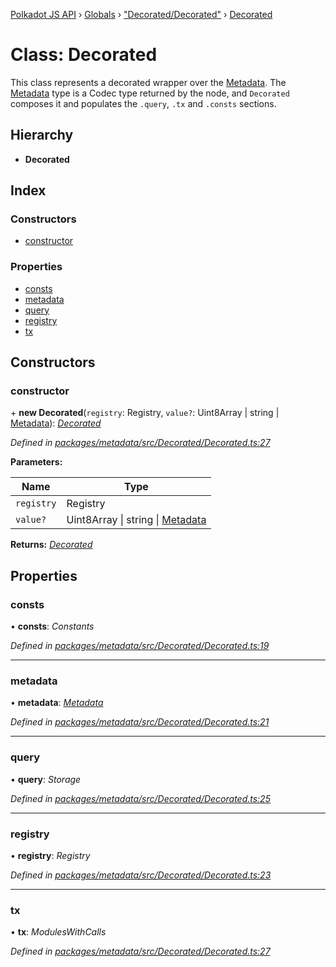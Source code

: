 [Polkadot JS API](../README.md) › [Globals](../globals.md) › ["Decorated/Decorated"](../modules/_decorated_decorated_.md) › [Decorated](_decorated_decorated_.decorated.md)

# Class: Decorated

This class represents a decorated wrapper over the [Metadata](_metadata_metadata_.metadata.md). The
[Metadata](_metadata_metadata_.metadata.md) type is a Codec type returned by the node, and `Decorated`
composes it and populates the `.query`, `.tx` and `.consts` sections.

## Hierarchy

* **Decorated**

## Index

### Constructors

* [constructor](_decorated_decorated_.decorated.md#constructor)

### Properties

* [consts](_decorated_decorated_.decorated.md#consts)
* [metadata](_decorated_decorated_.decorated.md#metadata)
* [query](_decorated_decorated_.decorated.md#query)
* [registry](_decorated_decorated_.decorated.md#registry)
* [tx](_decorated_decorated_.decorated.md#tx)

## Constructors

###  constructor

\+ **new Decorated**(`registry`: Registry, `value?`: Uint8Array | string | [Metadata](_metadata_metadata_.metadata.md)): *[Decorated](_decorated_decorated_.decorated.md)*

*Defined in [packages/metadata/src/Decorated/Decorated.ts:27](https://github.com/polkadot-js/api/blob/92129746dc/packages/metadata/src/Decorated/Decorated.ts#L27)*

**Parameters:**

Name | Type |
------ | ------ |
`registry` | Registry |
`value?` | Uint8Array &#124; string &#124; [Metadata](_metadata_metadata_.metadata.md) |

**Returns:** *[Decorated](_decorated_decorated_.decorated.md)*

## Properties

###  consts

• **consts**: *Constants*

*Defined in [packages/metadata/src/Decorated/Decorated.ts:19](https://github.com/polkadot-js/api/blob/92129746dc/packages/metadata/src/Decorated/Decorated.ts#L19)*

___

###  metadata

• **metadata**: *[Metadata](_metadata_metadata_.metadata.md)*

*Defined in [packages/metadata/src/Decorated/Decorated.ts:21](https://github.com/polkadot-js/api/blob/92129746dc/packages/metadata/src/Decorated/Decorated.ts#L21)*

___

###  query

• **query**: *Storage*

*Defined in [packages/metadata/src/Decorated/Decorated.ts:25](https://github.com/polkadot-js/api/blob/92129746dc/packages/metadata/src/Decorated/Decorated.ts#L25)*

___

###  registry

• **registry**: *Registry*

*Defined in [packages/metadata/src/Decorated/Decorated.ts:23](https://github.com/polkadot-js/api/blob/92129746dc/packages/metadata/src/Decorated/Decorated.ts#L23)*

___

###  tx

• **tx**: *ModulesWithCalls*

*Defined in [packages/metadata/src/Decorated/Decorated.ts:27](https://github.com/polkadot-js/api/blob/92129746dc/packages/metadata/src/Decorated/Decorated.ts#L27)*

